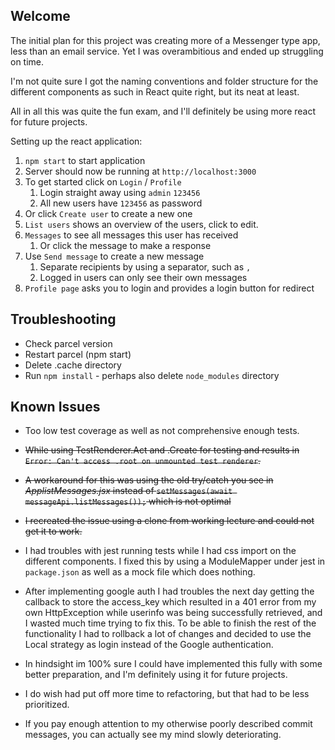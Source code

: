 ## Welcome
The initial plan for this project was creating more of a Messenger type app, less than an email service.
Yet I was overambitious and ended up struggling on time.

I'm not quite sure I got the naming conventions and folder structure for the different
components as such in React quite right, but its neat at least.

All in all this was quite the fun exam, and I'll definitely be using more react for future projects.


Setting up the react application:

1. `npm start` to start application
2. Server should now be running at ``http://localhost:3000``
3. To get started click on `Login` / `Profile`
    1. Login straight away using `admin` `123456`
    2. All new users have `123456`  as password
4. Or click `Create user` to create a new one
5. `List users` shows an overview of the users, click to edit.
6. `Messages` to see all messages this user has received
    1. Or click the message to make a response
7. Use `Send message` to create a new message
    1. Separate recipients by using a separator, such as `,`
    2. Logged in users can only see their own messages
8. ``Profile page`` asks you to login and provides a login button for redirect

## Troubleshooting

* Check parcel version
* Restart parcel (npm start)
* Delete .cache directory
* Run `npm install` - perhaps also delete `node_modules` directory

## Known Issues
* Too low test coverage as well as not comprehensive enough tests.
* ~~While using TestRenderer.Act and .Create for testing and results in ``Error: Can't access .root on unmounted test renderer``.~~
* ~~A workaround for this was using the old try/catch you see in _ApplistMessages.jsx_ instead of ``` setMessages(await messageApi.listMessages()); ``` which is not optimal~~
* ~~I recreated the issue using a clone from working lecture and could not get it to work.~~
* I had troubles with jest running tests while I had css import on the different components.
I fixed this by using a ModuleMapper under jest in ``package.json`` as well as a mock file which does nothing.

* After implementing google auth I had troubles the next day getting the callback to store the access_key which resulted in a 401 error
 from my own HttpException while userinfo was being successfully retrieved, and I wasted much time trying to fix this. To be able to finish the rest of the functionality 
 I had to rollback a lot of changes and decided to use the Local strategy as login instead of the Google authentication.
* In hindsight im 100% sure I could have implemented this fully with some better preparation, and I'm definitely using it for future projects.
* I do wish had put off more time to refactoring, but that had to be less prioritized.
* If you pay enough attention to my otherwise poorly described commit messages, you can actually see my mind slowly deteriorating.